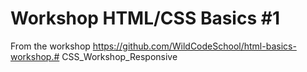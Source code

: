 # Workshop HTML/CSS Basics #1

From the workshop https://github.com/WildCodeSchool/html-basics-workshop.# CSS_Workshop_Responsive
